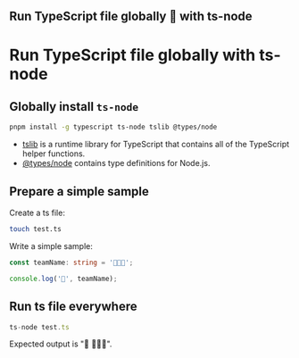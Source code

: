 ## Run TypeScript file globally 🌠 with ts-node

# Run TypeScript file globally with ts-node

## Globally install `ts-node`

```sh
pnpm install -g typescript ts-node tslib @types/node
```

- [tslib](https://github.com/Microsoft/tslib) is a runtime library for TypeScript that contains all of the TypeScript helper functions.
- [@types/node](https://www.npmjs.com/package/@types/node) contains type definitions for Node.js.

## Prepare a simple sample

Create a ts file:

```sh
touch test.ts
```

Write a simple sample:

```ts
const teamName: string = '🦆🦆🦆';

console.log('🌊', teamName);
```

## Run ts file everywhere

```ts
ts-node test.ts
```

Expected output is "🌊 🦆🦆🦆".
